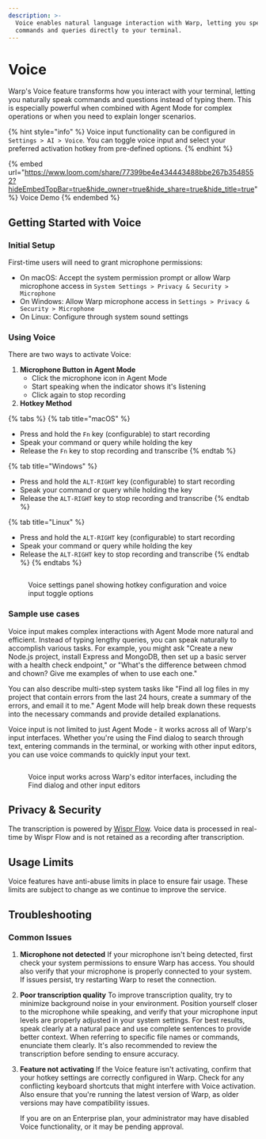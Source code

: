 ```yaml
---
description: >-
  Voice enables natural language interaction with Warp, letting you speak
  commands and queries directly to your terminal.
---
```


# Voice

Warp's Voice feature transforms how you interact with your terminal, letting you naturally speak commands and questions instead of typing them. This is especially powerful when combined with Agent Mode for complex operations or when you need to explain longer scenarios.

{% hint style="info" %}
Voice input functionality can be configured in `Settings > AI > Voice`. You can toggle voice input and select your preferred activation hotkey from pre-defined options.
{% endhint %}

{% embed url="https://www.loom.com/share/77399be4e434443488bbe267b3548552?hideEmbedTopBar=true&hide_owner=true&hide_share=true&hide_title=true" %}
Voice Demo
{% endembed %}

## Getting Started with Voice

### Initial Setup

First-time users will need to grant microphone permissions:

* On macOS: Accept the system permission prompt or allow Warp microphone access in `System Settings > Privacy & Security > Microphone`
* On Windows: Allow Warp microphone access in `Settings > Privacy & Security > Microphone`
* On Linux: Configure through system sound settings

### Using Voice

There are two ways to activate Voice:

1. **Microphone Button in Agent Mode**
   * Click the microphone icon in Agent Mode
   * Start speaking when the indicator shows it's listening
   * Click again to stop recording
2. **Hotkey Method**

{% tabs %}
{% tab title="macOS" %}
* Press and hold the `Fn` key (configurable) to start recording
* Speak your command or query while holding the key
* Release the `Fn` key to stop recording and transcribe
{% endtab %}

{% tab title="Windows" %}
* Press and hold the `ALT-RIGHT` key (configurable) to start recording
* Speak your command or query while holding the key
* Release the `ALT-RIGHT` key to stop recording and transcribe
{% endtab %}

{% tab title="Linux" %}
* Press and hold the `ALT-RIGHT` key (configurable) to start recording
* Speak your command or query while holding the key
* Release the `ALT-RIGHT` key to stop recording and transcribe
{% endtab %}
{% endtabs %}

<figure><img src="https://2297236823-files.gitbook.io/~/files/v0/b/gitbook-x-prod.appspot.com/o/spaces%2F-MbqIgTw17KQvq_DQuRr%2Fuploads%2Fgit-blob-8ec7b05f1abdfc4fa153e33dfde31bd2213efbc0%2Fvoice-settings.png?alt=media" alt=""><figcaption><p>Voice settings panel showing hotkey configuration and voice input toggle options</p></figcaption></figure>

### Sample use cases

Voice input makes complex interactions with Agent Mode more natural and efficient. Instead of typing lengthy queries, you can speak naturally to accomplish various tasks. For example, you might ask "Create a new Node.js project, install Express and MongoDB, then set up a basic server with a health check endpoint," or "What's the difference between chmod and chown? Give me examples of when to use each one."

You can also describe multi-step system tasks like "Find all log files in my project that contain errors from the last 24 hours, create a summary of the errors, and email it to me." Agent Mode will help break down these requests into the necessary commands and provide detailed explanations.

Voice input is not limited to just Agent Mode - it works across all of Warp's input interfaces. Whether you're using the Find dialog to search through text, entering commands in the terminal, or working with other input editors, you can use voice commands to quickly input your text.

<figure><img src="https://2297236823-files.gitbook.io/~/files/v0/b/gitbook-x-prod.appspot.com/o/spaces%2F-MbqIgTw17KQvq_DQuRr%2Fuploads%2Fgit-blob-f221503dbf54c309fa459017ce8809890a8b7c84%2Fvoice-in-find.png?alt=media" alt=""><figcaption><p>Voice input works across Warp's editor interfaces, including the Find dialog and other input editors</p></figcaption></figure>

## Privacy & Security

The transcription is powered by [Wispr Flow](https://wisprflow.ai/). Voice data is processed in real-time by Wispr Flow and is not retained as a recording after transcription.

## Usage Limits

Voice features have anti-abuse limits in place to ensure fair usage. These limits are subject to change as we continue to improve the service.

## Troubleshooting

### Common Issues

1. **Microphone not detected** If your microphone isn't being detected, first check your system permissions to ensure Warp has access. You should also verify that your microphone is properly connected to your system. If issues persist, try restarting Warp to reset the connection.
2. **Poor transcription quality** To improve transcription quality, try to minimize background noise in your environment. Position yourself closer to the microphone while speaking, and verify that your microphone input levels are properly adjusted in your system settings. For best results, speak clearly at a natural pace and use complete sentences to provide better context. When referring to specific file names or commands, enunciate them clearly. It's also recommended to review the transcription before sending to ensure accuracy.
3.  **Feature not activating** If the Voice feature isn't activating, confirm that your hotkey settings are correctly configured in Warp. Check for any conflicting keyboard shortcuts that might interfere with Voice activation. Also ensure that you're running the latest version of Warp, as older versions may have compatibility issues.

    If you are on an Enterprise plan, your administrator may have disabled Voice functionality, or it may be pending approval.